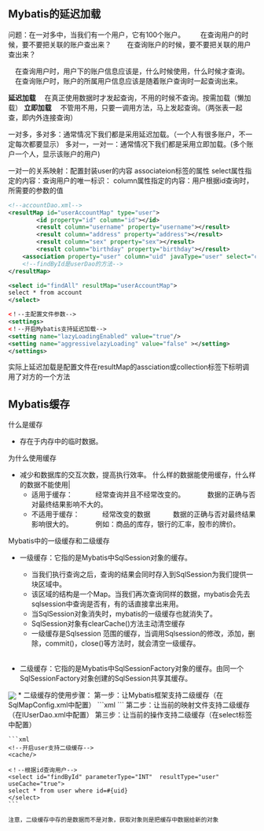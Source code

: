 ## Mybatis的延迟加载
问题：在一对多中，当我们有一个用户，它有100个账户。
&emsp;&emsp;在查询用户的时候，要不要把关联的账户查出来？
&emsp;&emsp;在查询账户的时候，要不要把关联的用户查出来？

&emsp;在查询用户时，用户下的账户信息应该是，什么时候使用，什么时候才查询。
&emsp;在查询账户时，账户的所属用户信息应该是随着账户查询时一起查询出来。

**延迟加载**
&emsp;在真正使用数据时才发起查询，不用的时候不查询。按需加载（懒加载）
**立即加载**
&emsp;不管用不用，只要一调用方法，马上发起查询。（两张表一起查，即内外连接查询）

一对多，多对多：通常情况下我们都是采用延迟加载。（一个人有很多账户，不一定每次都要显示）
多对一，一对一：通常情况下我们都是采用立即加载。(多个账户一个人，显示该账户的用户)

一对一的关系映射：配置封装user的内容
associateion标签的属性
select属性指定的内容：查询用户的唯一标识：
column属性指定的内容：用户根据id查询时，所需要的参数的值

```xml
<!--accountDao.xml-->
<resultMap id="userAccountMap" type="user">
        <id property="id" column="id"></id>
        <result column="username" property="username"></result>
        <result column="address" property="address"></result>
        <result column="sex" property="sex"></result>
        <result column="birthday" property="birthday"></result>
    <association property="user" column="uid" javaType="user" select="com.itheima.dao.IUserDao.findById"></association>
    <!--findById是userDao的方法-->
</resultMap>

<select id="findAll" resultMap="userAccountMap">
select * from account
</select>

```

```xml
<！--主配置文件参数-->
<settings>
<！--开启Mybatis支持延迟加载-->
<setting name="lazyLoadingEnabled" value="true"/>
<setting name="aggressivelazyLoading" value="false" ></setting>
</settings>
```
实际上延迟加载是配置文件在resultMap的assciation或collection标签下标明调用了对方的一个方法

## Mybatis缓存
什么是缓存
* 存在于内存中的临时数据。

为什么使用缓存
* 减少和数据库的交互次数，提高执行效率。
什么样的数据能使用缓存，什么样的数据不能使用|
    * 适用于缓存：
&emsp;&emsp;&emsp;经常查询并且不经常改变的。
&emsp;&emsp;&emsp;数据的正确与否对最终结果影响不大的。
    * 不适用于缓存：
&emsp;&emsp;&emsp;经常改变的数据
&emsp;&emsp;&emsp;数据的正确与否对最终结果影响很大的。
&emsp;&emsp;&emsp;例如：商品的库存，银行的汇率，股市的牌价。

Mybatis中的一级缓存和二级缓存
* 一级缓存：它指的是Mybatis中SqlSession对象的缓存。


    * 当我们执行查询之后，查询的结果会同时存入到SqlSession为我们提供一块区域中。
    * 该区域的结构是一个Map。当我们再次查询同样的数据，mybatis会先去sqlsession中查询是否有，有的话直接拿出来用。
    * 当SqlSession对象消失时，mybatis的一级缓存也就消失了。
    * SqlSession对象有clearCache()方法主动清空缓存
    * 一级缓存是Sqlsession 范围的缓存，当调用Sqlsession的修改，添加，删除，commit()，close()等方法时，就会清空一级缓存。
    <br></br>
* 二级缓存：它指的是Mybatis中SqlSessionFactory对象的缓存。由同一个SqlSessionFactory对象创建的SqlSession共享其缓存。
<img src="https://gitee.com/zero049/MyNoteImages/raw/master/Annotation 2020-04-01 155247.png"  div align=center />
    * 二级缓存的使用步骤：
第一步：让Mybatis框架支持二级缓存（在SqlMapConfig.xml中配置）
        ```xml
        <!--实际上默认开启-->
            <settings>
            <setting name="cacheEnabled" value="true"/>
            </settings>
        ```
        第二步：让当前的映射文件支持二级缓存（在IUserDao.xml中配置）
        第三步：让当前的操作支持二级缓存（在select标签中配置）

    ```xml
    <!--开启user支持二级缓存-->
    <cache/>

    <！--根据id查询用户-->
    <select id="findById" parameterType="INT"  resultType="user" useCache="true">
    select * from user where id=#{uid}
    </select>
    ```

    注意，二级缓存中存的是数据而不是对象，获取对象则是把缓存中数据给新的对象